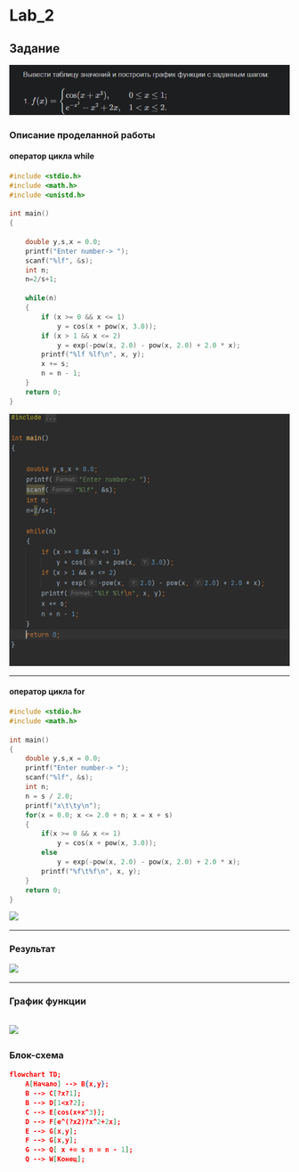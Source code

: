 # Lab_2
## Задание
![](Q.png)
### Описание проделанной работы
#### оператор цикла while 
```c
#include <stdio.h>
#include <math.h>
#include <unistd.h>

int main()
{

    double y,s,x = 0.0;
    printf("Enter number-> ");
    scanf("%lf", &s);
    int n;
    n=2/s+1;

    while(n)
    {
        if (x >= 0 && x <= 1)
            y = cos(x + pow(x, 3.0));
        if (x > 1 && x <= 2)
            y = exp(-pow(x, 2.0) - pow(x, 2.0) + 2.0 * x);
        printf("%lf %lf\n", x, y);
        x += s;
        n = n - 1;
    }
    return 0;
}
```
![](L2.png)

---
#### оператор цикла for
```c
#include <stdio.h>
#include <math.h>

int main()
{
    double y,s,x = 0.0;
    printf("Enter number-> ");
    scanf("%lf", &s);
    int n;
    n = s / 2.0;
    printf("x\t\ty\n");
    for(x = 0.0; x <= 2.0 + n; x = x + s)
    {
        if(x >= 0 && x <= 1)
            y = cos(x + pow(x, 3.0));
        else
            y = exp(-pow(x, 2.0) - pow(x, 2.0) + 2.0 * x);
        printf("%f\t%f\n", x, y);
    }
    return 0;
}
``````
![](L22.png)

---
### Результат
![](E.png)
___
### График функции
![](R.png)
---
### Блок-схема

```geojson
flowchart TD;
    A[Начало] --> B{x,y};
    B --> C[?x?1];
    B --> D[1<x?2];
    C --> E[cos(x+x^3)];
    D --> F[e^(?x2)?x^2+2x];
    E --> G[x,y];
    F --> G[x,y];
    G --> Q[ x += s n = n - 1];
    Q --> W[Конец];
```